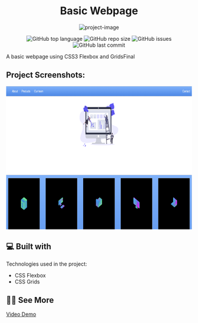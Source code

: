<h1 align="center" id="title">Basic Webpage</h1>

<p align="center"><img src="https://socialify.git.ci/Spawn9986/basic-webpage/image?font=Inter&amp;language=1&amp;name=1&amp;owner=1&amp;theme=Auto" alt="project-image"></p>

<p align="center">
<img alt="GitHub top language" src="https://img.shields.io/github/languages/top/Spawn9986/basic-webpage?logo=GitHub&style=flat-square"> <img alt="GitHub repo size" src="https://img.shields.io/github/repo-size/Spawn9986/basic-webpage?logo=Github&style=flat-square"> <img alt="GitHub issues" src="https://img.shields.io/github/issues/Spawn9986/basic-webpage?logo=GitHub&style=flat-square"> <img alt="GitHub last commit" src="https://img.shields.io/github/last-commit/Spawn9986/basic-webpage?logo=GitHub&style=flat-square">
</p>

<p id="description">A basic webpage using CSS3 Flexbox and GridsFinal</p>

<h2>Project Screenshots:</h2>

<p align="center">
    <img src="https://github.com/Spawn9986/Learning-Journey/blob/main/Archive/Section%209%20Z2M%20CSS%20Grids/Basic%20Website/img/5_Portfolio%20Site.png" alt="project-screenshot" width="724" height="387/">
</p>
  
  
<h2>💻 Built with</h2>

Technologies used in the project:

- CSS Flexbox
- CSS Grids

<h2>👨‍💻 See More</h2>

<a href="https://www.youtube.com/watch?v=TIHRpAlgID8&ab_channel=ShawnC">Video Demo</a>
